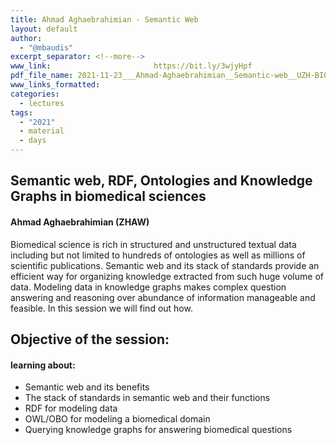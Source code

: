 ```yaml
---
title: Ahmad Aghaebrahimian - Semantic Web
layout: default
author:
  - "@mbaudis"
excerpt_separator: <!--more-->
www_link: 						https://bit.ly/3wjyHpf
pdf_file_name: 2021-11-23___Ahmad-Aghaebrahimian__Semantic-web__UZH-BIO390-HS21-lecture-10
www_links_formatted:  
categories:
  - lectures
tags:
  - "2021"
  - material
  - days
---
```


## Semantic web, RDF, Ontologies and Knowledge Graphs in biomedical sciences
#### Ahmad Aghaebrahimian (ZHAW)

Biomedical science is rich in structured and unstructured textual data including but not limited to hundreds of ontologies as well as millions of scientific publications. Semantic web and its stack of standards provide an efficient way for organizing knowledge extracted from such huge volume of data. Modeling data in knowledge graphs makes complex question answering and reasoning over abundance of information manageable and feasible. In this session we will find out how.

<!--more-->

## Objective of the session:
#### learning about:
* Semantic web and its benefits
* The stack of standards in semantic web and their functions
* RDF for modeling data
* OWL/OBO for modeling a biomedical domain
* Querying knowledge graphs for answering biomedical questions
